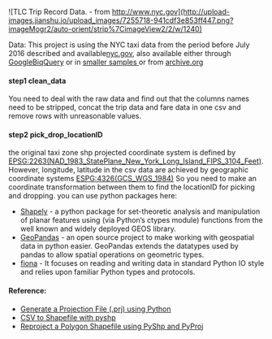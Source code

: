 ![TLC Trip Record Data. - from http://www.nyc.gov](http://upload-images.jianshu.io/upload_images/7255718-941cdf3e853ff447.png?imageMogr2/auto-orient/strip%7CimageView2/2/w/1240)


Data:
This project is using the NYC taxi data from the period before July 2016 described and available[nyc.gov](http://www.nyc.gov/html/tlc/html/about/trip_record_data.shtml), also available either through  [GoogleBiqQuery](https://bigquery.cloud.google.com/table/bigquery-public-data:new_york.tlc_green_trips_2013?pli=1) or in [smaller samples ](http://www.andresmh.com/nyctaxitrips/) or from [archive.org](https://archive.org/details/nycTaxiTripData2013)


#### step1  clean_data
You need to deal with the raw data and find out that the columns names need to be stripped, concat the trip data and fare data in one csv and remove rows with unreasonable values.
#### step2  pick_drop_locationID
 the original taxi zone shp projected coordinate system is defined by [EPSG:2263(NAD_1983_StatePlane_New_York_Long_Island_FIPS_3104_Feet)](https://developers.arcgis.com/javascript/3/jshelp/gcs.htm). However, longitude, latitude in the csv data
 are achieved by geographic coordinate systems [ESPG:4326(GCS_WGS_1984)](https://developers.arcgis.com/javascript/3/jshelp/gcs.htm) So you need to make an coordinate transformation between them to find the locationID for picking and dropping.
 you can use python packages here:
 * [Shapely](https://shapely.readthedocs.io/en/latest/manual.html) - a python package for set-theoretic analysis and manipulation of planar features using (via Python’s ctypes module) functions from the well known and widely deployed GEOS library.
* [GeoPandas](http://geopandas.org/index.html) -  an open source project to make working with geospatial data in python easier. GeoPandas extends the datatypes used by pandas to allow spatial operations on geometric types.
 * [fiona](https://github.com/Toblerity/Fiona) -  It focuses on reading and writing data in standard Python IO style and relies upon familiar Python types and protocols.

#### Reference:
* [Generate a Projection File (.prj) using Python ](https://glenbambrick.com/2015/08/09/prj/)
* [CSV to Shapefile with pyshp](https://glenbambrick.com/2016/01/09/csv-to-shapefile-with-pyshp/)
* [Reproject a Polygon Shapefile using PyShp and PyProj](https://glenbambrick.com/2016/01/24/reproject-shapefile/)